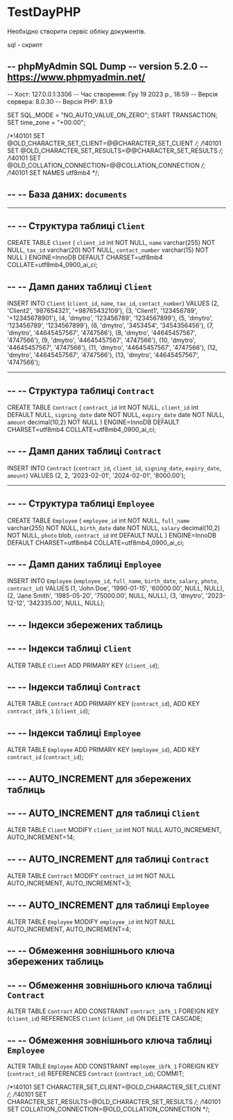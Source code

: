 # TestDayPHP
Необхідно створити сервіс обліку документів.

sql - скрипт

-- phpMyAdmin SQL Dump
-- version 5.2.0
-- https://www.phpmyadmin.net/
--
-- Хост: 127.0.0.1:3306
-- Час створення: Гру 19 2023 р., 18:59
-- Версія сервера: 8.0.30
-- Версія PHP: 8.1.9

SET SQL_MODE = "NO_AUTO_VALUE_ON_ZERO";
START TRANSACTION;
SET time_zone = "+00:00";


/*!40101 SET @OLD_CHARACTER_SET_CLIENT=@@CHARACTER_SET_CLIENT */;
/*!40101 SET @OLD_CHARACTER_SET_RESULTS=@@CHARACTER_SET_RESULTS */;
/*!40101 SET @OLD_COLLATION_CONNECTION=@@COLLATION_CONNECTION */;
/*!40101 SET NAMES utf8mb4 */;

--
-- База даних: `documents`
--

-- --------------------------------------------------------

--
-- Структура таблиці `Client`
--

CREATE TABLE `Client` (
  `client_id` int NOT NULL,
  `name` varchar(255) NOT NULL,
  `tax_id` varchar(20) NOT NULL,
  `contact_number` varchar(15) NOT NULL
) ENGINE=InnoDB DEFAULT CHARSET=utf8mb4 COLLATE=utf8mb4_0900_ai_ci;

--
-- Дамп даних таблиці `Client`
--

INSERT INTO `Client` (`client_id`, `name`, `tax_id`, `contact_number`) VALUES
(2, 'Client2', '987654321', '+98765432109'),
(3, 'Client1', '123456789', '+12345678901'),
(4, 'dmytro', '123456789', '1234567899'),
(5, 'dmytro', '123456789', '1234567899'),
(6, 'dmytro', '3453454', '3454356456'),
(7, 'dmytro', '44645457567', '4747566'),
(8, 'dmytro', '44645457567', '4747566'),
(9, 'dmytro', '44645457567', '4747566'),
(10, 'dmytro', '44645457567', '4747566'),
(11, 'dmytro', '44645457567', '4747566'),
(12, 'dmytro', '44645457567', '4747566'),
(13, 'dmytro', '44645457567', '4747566');

-- --------------------------------------------------------

--
-- Структура таблиці `Contract`
--

CREATE TABLE `Contract` (
  `contract_id` int NOT NULL,
  `client_id` int DEFAULT NULL,
  `signing_date` date NOT NULL,
  `expiry_date` date NOT NULL,
  `amount` decimal(10,2) NOT NULL
) ENGINE=InnoDB DEFAULT CHARSET=utf8mb4 COLLATE=utf8mb4_0900_ai_ci;

--
-- Дамп даних таблиці `Contract`
--

INSERT INTO `Contract` (`contract_id`, `client_id`, `signing_date`, `expiry_date`, `amount`) VALUES
(2, 2, '2023-02-01', '2024-02-01', '8000.00');

-- --------------------------------------------------------

--
-- Структура таблиці `Employee`
--

CREATE TABLE `Employee` (
  `employee_id` int NOT NULL,
  `full_name` varchar(255) NOT NULL,
  `birth_date` date NOT NULL,
  `salary` decimal(10,2) NOT NULL,
  `photo` blob,
  `contract_id` int DEFAULT NULL
) ENGINE=InnoDB DEFAULT CHARSET=utf8mb4 COLLATE=utf8mb4_0900_ai_ci;

--
-- Дамп даних таблиці `Employee`
--

INSERT INTO `Employee` (`employee_id`, `full_name`, `birth_date`, `salary`, `photo`, `contract_id`) VALUES
(1, 'John Doe', '1990-01-15', '60000.00', NULL, NULL),
(2, 'Jane Smith', '1985-05-20', '75000.00', NULL, NULL),
(3, 'dmytro', '2023-12-12', '342335.00', NULL, NULL);

--
-- Індекси збережених таблиць
--

--
-- Індекси таблиці `Client`
--
ALTER TABLE `Client`
  ADD PRIMARY KEY (`client_id`);

--
-- Індекси таблиці `Contract`
--
ALTER TABLE `Contract`
  ADD PRIMARY KEY (`contract_id`),
  ADD KEY `contract_ibfk_1` (`client_id`);

--
-- Індекси таблиці `Employee`
--
ALTER TABLE `Employee`
  ADD PRIMARY KEY (`employee_id`),
  ADD KEY `contract_id` (`contract_id`);

--
-- AUTO_INCREMENT для збережених таблиць
--

--
-- AUTO_INCREMENT для таблиці `Client`
--
ALTER TABLE `Client`
  MODIFY `client_id` int NOT NULL AUTO_INCREMENT, AUTO_INCREMENT=14;

--
-- AUTO_INCREMENT для таблиці `Contract`
--
ALTER TABLE `Contract`
  MODIFY `contract_id` int NOT NULL AUTO_INCREMENT, AUTO_INCREMENT=3;

--
-- AUTO_INCREMENT для таблиці `Employee`
--
ALTER TABLE `Employee`
  MODIFY `employee_id` int NOT NULL AUTO_INCREMENT, AUTO_INCREMENT=4;

--
-- Обмеження зовнішнього ключа збережених таблиць
--

--
-- Обмеження зовнішнього ключа таблиці `Contract`
--
ALTER TABLE `Contract`
  ADD CONSTRAINT `contract_ibfk_1` FOREIGN KEY (`client_id`) REFERENCES `Client` (`client_id`) ON DELETE CASCADE;

--
-- Обмеження зовнішнього ключа таблиці `Employee`
--
ALTER TABLE `Employee`
  ADD CONSTRAINT `employee_ibfk_1` FOREIGN KEY (`contract_id`) REFERENCES `Contract` (`contract_id`);
COMMIT;

/*!40101 SET CHARACTER_SET_CLIENT=@OLD_CHARACTER_SET_CLIENT */;
/*!40101 SET CHARACTER_SET_RESULTS=@OLD_CHARACTER_SET_RESULTS */;
/*!40101 SET COLLATION_CONNECTION=@OLD_COLLATION_CONNECTION */;


